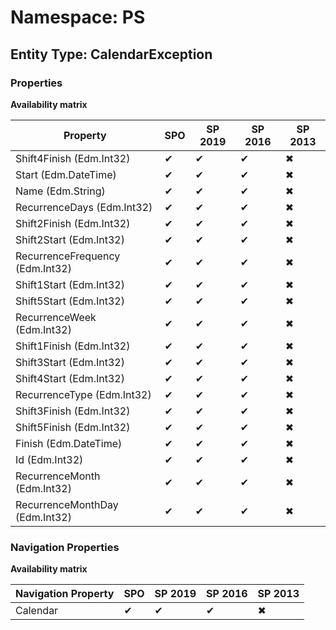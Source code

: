# Namespace: PS
## Entity Type: CalendarException

### Properties

**Availability matrix**

Property | SPO | SP 2019 | SP 2016 | SP 2013
----------|-----|---------|---------|--------
Shift4Finish (Edm.Int32) | ✔ | ✔ | ✔ | ✖
Start (Edm.DateTime) | ✔ | ✔ | ✔ | ✖
Name (Edm.String) | ✔ | ✔ | ✔ | ✖
RecurrenceDays (Edm.Int32) | ✔ | ✔ | ✔ | ✖
Shift2Finish (Edm.Int32) | ✔ | ✔ | ✔ | ✖
Shift2Start (Edm.Int32) | ✔ | ✔ | ✔ | ✖
RecurrenceFrequency (Edm.Int32) | ✔ | ✔ | ✔ | ✖
Shift1Start (Edm.Int32) | ✔ | ✔ | ✔ | ✖
Shift5Start (Edm.Int32) | ✔ | ✔ | ✔ | ✖
RecurrenceWeek (Edm.Int32) | ✔ | ✔ | ✔ | ✖
Shift1Finish (Edm.Int32) | ✔ | ✔ | ✔ | ✖
Shift3Start (Edm.Int32) | ✔ | ✔ | ✔ | ✖
Shift4Start (Edm.Int32) | ✔ | ✔ | ✔ | ✖
RecurrenceType (Edm.Int32) | ✔ | ✔ | ✔ | ✖
Shift3Finish (Edm.Int32) | ✔ | ✔ | ✔ | ✖
Shift5Finish (Edm.Int32) | ✔ | ✔ | ✔ | ✖
Finish (Edm.DateTime) | ✔ | ✔ | ✔ | ✖
Id (Edm.Int32) | ✔ | ✔ | ✔ | ✖
RecurrenceMonth (Edm.Int32) | ✔ | ✔ | ✔ | ✖
RecurrenceMonthDay (Edm.Int32) | ✔ | ✔ | ✔ | ✖

### Navigation Properties

**Availability matrix**

Navigation Property | SPO | SP 2019 | SP 2016 | SP 2013
----------|-----|---------|---------|--------
Calendar | ✔ | ✔ | ✔ | ✖

